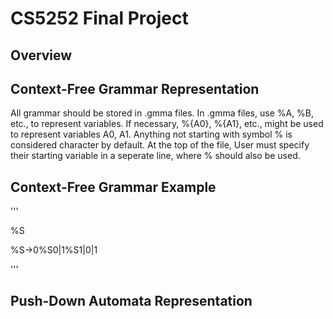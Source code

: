 # CS5252 Final Project

## Overview

## Context-Free Grammar Representation

All grammar should be stored in .gmma files. In .gmma files, use %A, %B, etc., to represent variables. If necessary, %{A0}, %{A1}, etc., might be used to represent variables A0, A1. Anything not starting with symbol % is considered character by default. At the top of the file, User must specify their starting variable in a seperate line, where % should also be used. 

## Context-Free Grammar Example

'''

%S

%S->0%S0|1%S1|0|1

'''

## Push-Down Automata Representation
